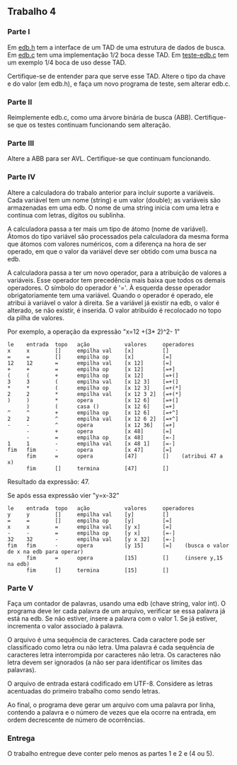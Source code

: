 ## Trabalho 4

### Parte I

Em [edb.h](edb.h) tem a interface de um TAD de uma estrutura de dados de busca.
Em [edb.c](edb.c) tem uma implementação 1/2 boca desse TAD.
Em [teste-edb.c](teste-edb.c) tem um exemplo 1/4 boca de uso desse TAD.

Certifique-se de entender para que serve esse TAD. Altere o tipo da chave e do valor (em edb.h), e faça um novo programa de teste, sem alterar edb.c.

### Parte II

Reimplemente edb.c, como uma árvore binária de busca (ABB).
Certifique-se que os testes continuam funcionando sem alteração.

### Parte III

Altere a ABB para ser AVL.
Certifique-se que continuam funcionando.

### Parte IV

Altere a calculadora do trabalo anterior para incluir suporte a variáveis.
Cada variável tem um nome (string) e um valor (double); as variáveis são armazenadas em uma edb.
O nome de uma string inicia com uma letra e continua com letras, dígitos ou sublinha.

A calculadora passa a ter mais um tipo de átomo (nome de variável).
Átomos do tipo variável são processados pela calculadora da mesma forma que átomos com valores numéricos, com a diferença na hora de ser operado, em que o valor da variável deve ser obtido com uma busca na edb.

A calculadora passa a ter um novo operador, para a atribuição de valores a variáveis. Esse operador tem precedência mais baixa que todos os demais operadores. O símbolo do operador é '='. À esquerda desse operador obrigatoriamente tem uma variável. Quando o operador é operado, ele atribui à variável o valor à direita. Se a variável já existir na edb, o valor é alterado, se não existir, é inserida. O valor atribuído é recolocado no topo da pilha de valores.

Por exemplo, a operação da expressão "x=12 +(3* 2)^2- 1"
```
le    entrada  topo   ação           valores     operadores
x     x        []     empilha val    [x]         []
=     =        []     empilha op     [x]         [=]
12    12       =      empilha val    [x 12]      [=]
+     +        =      empilha op     [x 12]      [=+]
(     (        +      empilha op     [x 12]      [=+(]
3     3        (      empilha val    [x 12 3]    [=+(]
*     *        (      empilha op     [x 12 3]    [=+(*]
2     2        *      empilha val    [x 12 3 2]  [=+(*]
)     )        *      opera          [x 12 6]    [=+(]
      )        (      casa ()        [x 12 6]    [=+]
^     ^        +      empilha op     [x 12 6]    [=+^]
2     2        ^      empilha val    [x 12 6 2]  [=+^]
-     -        ^      opera          [x 12 36]   [=+]
      -        +      opera          [x 48]      [=]
      -        =      empilha op     [x 48]      [=-]
1     1        -      empilha val    [x 48 1]    [=-]
fim   fim      -      opera          [x 47]      [=]
      fim      =      opera          [47]        []    (atribui 47 a x)
      fim      []     termina        [47]        []
```
Resultado da expressão: 47.

Se após essa expressão vier "y=x-32"
```
le    entrada  topo   ação           valores     operadores
y     y        []     empilha val    [y]         []
=     =        []     empilha op     [y]         [=]
x     x        =      empilha val    [y x]       [=]
-     -        =      empilha op     [y x]       [=-]
32    32       -      empilha val    [y x 32]    [=-]
fim   fim      -      opera          [y 15]      [=]    (busca o valor de x na edb para operar)
      fim      =      opera          [15]        []     (insere y,15 na edb)
      fim      []     termina        [15]        []
```

### Parte V

Faça um contador de palavras, usando uma edb (chave string, valor int).
O programa deve ler cada palavra de um arquivo, verificar se essa palavra já está na edb. Se não estiver, insere a palavra com o valor 1. Se já estiver, incrementa o valor associado à palavra.

O arquivo é uma sequência de caracteres. Cada caractere pode ser classificado como letra ou não letra. Uma palavra é cada sequência de caracteres letra interrompida por caracteres não letra. Os caracteres não letra devem ser ignorados (a não ser para identificar os limites das palavras).

O arquivo de entrada estará codificado em UTF-8. Considere as letras acentuadas do primeiro trabalho como sendo letras.

Ao final, o programa deve gerar um arquivo com uma palavra por linha, contendo a palavra e o número de vezes que ela ocorre na entrada, em ordem decrescente de número de ocorrências.

### Entrega

O trabalho entregue deve conter pelo menos as partes 1 e 2 e (4 ou 5).
